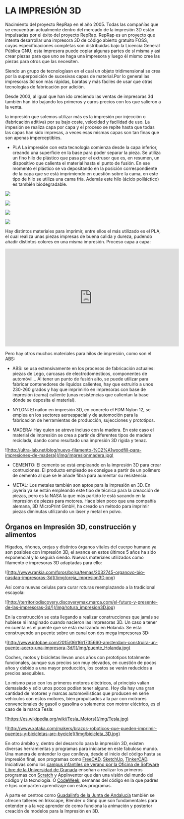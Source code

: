# LA IMPRESIÓN 3D

Nacimiento del proyecto RepRap en el año 2005. Todas las compañías que se encuentran actualmente dentro del mercado de la impresión 3D están impulsadas por el éxito del proyecto RepRap. 
RepRap es un proyecto que intenta desarrollar una impresora 3D de código abierto gratuito FOSS, cuyas especificaciones completas son distribuidas bajo la Licencia General Pública GNU; esta impresora puede copiar algunas partes de sí misma y así crear piezas para que uno se haga una impresora y luego él mismo cree las piezas para otros que las necesiten.

Siendo un grupo de tecnologíasn en el cual un objeto tridimensional se crea por la superposición de sucesivas capas de material.Por lo general las impresoras 3d son más rápidas, baratas y más fáciles de usar que otras tecnologías de fabricación por adición.

Desde 2003, al igual que han ido creciendo las ventas de impresoras 3d también han ido bajando los primeros y caros precios con los que salieron a la venta. 

la impresión que solemos utilizar más es la impresión por injección o (fabricación aditiva) por su bajo coste, velocidad y facilidad de uso. La impesión se realiza capa por capa y el proceso se repite hasta que todas las capas han sido impresas, a veces esas mismas capas son tan finas que son apenas imperceptibles.

* PLA
La impresión con esta tecnología comienza desde la capa inferior, creando una superficie en la base para poder separar la pieza. Se utiliza un fino hilo de plástico que pasa por el extrusor que es, en resumen, un dispositivo que calienta el material hasta el punto de fusión. En ese momento el plástico se va depositando en la posición correspondiente de la capa que se está imprimiendo en cuestión sobre la cama, en este tipo de hilo se utiliza una cama fría. Además este hilo (ácido poliláctico) es también biodegradable. 

![](/img/pla.jpg)

![](/img/pla_rollos.jpg)

![](/img/camafria.jpg)

![](/img/camafria1.jpg)

Hay distintos materiales para imprimir, entre ellos el más utilizado es el PLA, el cual realiza unas piezas impresas de buena calida y dureza, pudendo añadir distintos colores en una misma impresión. Proceso capa a capa:

<iframe width="560" height="315" src="https://www.youtube.com/embed/SZti0v9sjQI" frameborder="0" allowfullscreen></iframe>

Pero hay otros muchos materiales para hilos de impresión, como son el ABS:

* ABS:
se usa extensivamente en los procesos de fabricación actuales: piezas de Lego, carcasas de electrodomésticos, componentes de automóvil... Al tener un punto de fusión alto, se puede utilizar para fabricar contenedores de líquidos calientes, hay que extruirlo a unos 230-260 grados y hay que imprimirlo en impresoras con base de impresión (cama) caliente (unas resistencias que calientan la base dónde se deposita el material).


* NYLON:
El nailon en impresión 3D, en concreto el FDM Nylon 12, se emplea en los sectores aeroespacial y de automoción para la fabricación de herramientas de producción, sujecciones y prototipos.

* MADERA:
Hay quien se atreve incluso con la madera. En este caso el material de impresión se crea a partir de diferentes tipos de madera reciclada, dando como resultado una impresión 3D rígida y tenaz.

![http://ultra-lab.net/blog/nuevo-filamento-%C2%A1woodfill-para-impresiones-de-madera](/img/impresionmadera.jpg)

* CEMENTO:
El cemento se está empleando en la impresión 3D para crear contruciones. El producto empleado se consigue a partir de un polímero de cemento al que se le añade fibra para aumentar su resistencia.

* METAL:
Los metales también son aptos para la impresión en 3D. En joyería ya se están empleando este tipo de técnica para la creacción de piezas, pero es la NASA la que más partido le está sacando en la impresión de piezas para motores. Hace bien poco que una compañía alemana, 3D MicroPrint GmbH, ha creado un método para imprimir piezas diminutas utilizando un láser y metal en polvo.

## Órganos en Impresión 3D, construcción y alimentos

Higados, riñones, orejas y distintos órganos vitales del cuerpo humano ya son posibles con Impresión 3D, el avance en estos últimos 5 años ha sido exponencial y lo seguirá siendo. Nuevos materiales utilizados como filamento e impresoras 3D adaptadas para ello:

![http://www.rankia.com/foros/bolsa/temas/2032745-organovo-bio-nasdaq-impresoras-3d](/img/oreja_impresion3D.png)

Así como nuevas celulas para curar roturas reemplazando a la tradicional escayola:

![http://territoriodiscovery.discoverymax.marca.com/el-futuro-y-presente-de-las-impresoras-3d/](/img/rotura_impresion3D.jpg)

En la construcción se esta llegando a realizar construcciones que jamás se hubiese ni imaginado cuando nacieron las impresoras 3D. Un caso a tener en cuenta es el puente que se esta realizando en Holanda. Se esta construyendo un puente sobre un canal con dos mega impresoras 3D:

![http://www.infobae.com/2015/06/16/1735660-amsterdam-construira-un-puente-acero-una-impresora-3d/](/img/puente_Holanda.jpg)

Coches, motos y bicicletas llevan unos años con prototipos totalmente funcionales, aunque sus precios son muy elevados, en cuestión de pocos años y debido a una mayor producción, los costos se verán reducidos a precios asequibles.

Lo mismo paso con los primeros motores eléctricos, al principio valían demasiado y sólo unos pocos podían tener alguno. Hoy día hay una gran cantidad de motores y marcas automovilisticas que producen en serie vehículos con estos motores, bien propulsados a la par con motrores convencionales de gasoil o gasolina o solamente con motror eléctrico, es el caso de la marca Tesla:

![https://es.wikipedia.org/wiki/Tesla_Motors](/img/Tesla.jpg)

![http://www.xataka.com/makers/brazos-roboticos-que-pueden-imprimir-puentes-y-bicicletas-arc-bycicle](/img/bicicleta_3D.jpg)


En otro ámbito y, dentro del desarrollo para la impresión 3D, existen diversas herramientas y programas para iniciarse en este fabuloso mundo.
Una manera de entender lo que conlleva, desde el inicio del código hasta su impresión final, son programas como [FreeCAD](http://www.iearobotics.com/wiki/index.php?title=Dise%C3%B1o_de_piezas_con_Freecad), [SketchUp](http://www.sketchup.com/), [TinkerCAD](https://www.tinkercad.com/).
Iniciativas como los [campus infantiles de verano por la Oficina de Software Libre de la Universidad de Granada](http://osl.ugr.es/2016/09/06/resumen-ix-campus-infantil-de-software-libre/) enseñan a realizar los primeros programas con [Scratch](http://osl.ugr.es/2012/05/21/scratchday-granada-cronica/) y AppInventor que dan una visión del mundo del código y la tecnología. O [CodeWeek](http://codeweek.eu/), semanas del código en la que padres e hjos comparten aprendizaje con estos programas.

A parte en centros como [Guadalinfo de la Junta de Andalucía](http://www.juntadeandalucia.es/organismos/empleoempresaycomercio/areas/tic-telecomunicaciones/formacion-acceso/paginas/guadalinfo.html) también se ofrecen talleres en Inkscape, Blender o Gimp que son fundamentales para entender y a la vez aprender de como funciona la animación y posterior creación de modelos para la Impresión en 3D.




 

